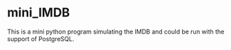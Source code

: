 # mini_IMDB

This is a mini python program simulating the IMDB and could be run with the support of PostgreSQL.
